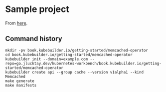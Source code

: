 # Sample project

From [here](https://book.kubebuilder.io/getting-started).

## Command history

```shell
mkdir -pv book.kubebuilder.io/getting-started/memcached-operator
cd book.kubebuilder.io/getting-started/memcached-operator
kubebuilder init --domain=example.com --repo=go.jlucktay.dev/kubernetes-workbench/book.kubebuilder.io/getting-started/memcached-operator
kubebuilder create api --group cache --version v1alpha1 --kind Memcached
make generate
make manifests
```

